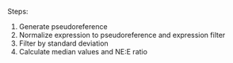 Steps:

1) Generate pseudoreference
2) Normalize expression to pseudoreference and expression filter
3) Filter by standard deviation
4) Calculate median values and NE:E ratio
